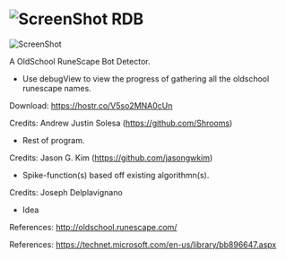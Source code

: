 ![ScreenShot](https://hostr.co/file/970/SFwDihcgfsVI/iconrdb.png) RDB
===

![ScreenShot](https://hostr.co/file/970/TnhrNKFxKtxx/UI.png)

A OldSchool RuneScape Bot Detector.

- Use debugView to view the progress of gathering all the oldschool runescape names.

Download: https://hostr.co/V5so2MNA0cUn

Credits: Andrew Justin Solesa (https://github.com/Shrooms)
- Rest of program.

Credits: Jason G. Kim (https://github.com/jasongwkim)
- Spike-function(s) based off existing algorithmn(s).

Credits: Joseph Delplavignano
- Idea

References: http://oldschool.runescape.com/

References: https://technet.microsoft.com/en-us/library/bb896647.aspx
